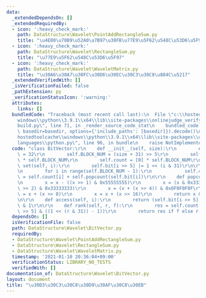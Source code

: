 ```yaml
---
data:
  _extendedDependsOn: []
  _extendedRequiredBy:
  - icon: ':heavy_check_mark:'
    path: DataStructure\Wavelet\PointAddRectangleSum.py
    title: "\u4E00\u70B9\u52A0\u7B97\u30FB\u77E9\u5F62\u548C\u53D6\u5F97"
  - icon: ':heavy_check_mark:'
    path: DataStructure\Wavelet\RectangleSum.py
    title: "\u77E9\u5F62\u548C\u53D6\u5F97"
  - icon: ':heavy_check_mark:'
    path: DataStructure\Wavelet\WaveletMatrix.py
    title: "\u30A6\u30A7\u30FC\u30D6\u30EC\u30C3\u30C8\u884C\u5217"
  _extendedVerifiedWith: []
  _isVerificationFailed: false
  _pathExtension: py
  _verificationStatusIcon: ':warning:'
  attributes:
    links: []
  bundledCode: "Traceback (most recent call last):\n  File \"c:\\hostedtoolcache\\\
    windows\\python\\3.9.1\\x64\\lib\\site-packages\\onlinejudge_verify\\documentation\\\
    build.py\", line 71, in _render_source_code_stat\n    bundled_code = language.bundle(stat.path,\
    \ basedir=basedir, options={'include_paths': [basedir]}).decode()\n  File \"c:\\\
    hostedtoolcache\\windows\\python\\3.9.1\\x64\\lib\\site-packages\\onlinejudge_verify\\\
    languages\\python.py\", line 96, in bundle\n    raise NotImplementedError\nNotImplementedError\n"
  code: "class BitVector:\r\n    def __init__(self, size):\r\n        # self.BLOCK_WIDTH\
    \ = 32\r\n        self.BLOCK_NUM = (size + 31) >> 5\r\n        self.bit = [0]\
    \ * self.BLOCK_NUM\r\n        self.count = [0] * self.BLOCK_NUM\r\n\r\n    def\
    \ set(self, i):\r\n        self.bit[i >> 5] |= 1 << (i & 31)\r\n\r\n    def build(self):\r\
    \n        for i in range(self.BLOCK_NUM - 1):\r\n            self.count[i + 1]\
    \ = self.count[i] + self.popcount(self.bit[i])\r\n\r\n    def popcount(self, x):\r\
    \n        x = x - ((x >> 1) & 0x55555555)\r\n        x = (x & 0x33333333) + ((x\
    \ >> 2) & 0x33333333)\r\n        x = (x + (x >> 4)) & 0x0F0F0F0F\r\n        x\
    \ = x + (x >> 8)\r\n        x = x + (x >> 16)\r\n        return x & 0x0000007F\r\
    \n\r\n    def access(self, i):\r\n        return (self.bit[i >> 5] >> (i & 31))\
    \ & 1\r\n\r\n    def rank(self, r, f):\r\n        res = self.count[r >> 5] + self.popcount(self.bit[r\
    \ >> 5] & ((1 << (r & 31)) - 1))\r\n        return res if f else r - res\r\n"
  dependsOn: []
  isVerificationFile: false
  path: DataStructure\Wavelet\BitVector.py
  requiredBy:
  - DataStructure\Wavelet\PointAddRectangleSum.py
  - DataStructure\Wavelet\RectangleSum.py
  - DataStructure\Wavelet\WaveletMatrix.py
  timestamp: '2021-01-10 20:36:04+09:00'
  verificationStatus: LIBRARY_NO_TESTS
  verifiedWith: []
documentation_of: DataStructure\Wavelet\BitVector.py
layout: document
title: "\u30D3\u30C3\u30C8\u30D9\u30AF\u30C8\u30EB"
---
```

